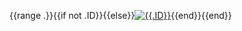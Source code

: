 {{range .}}{{if not .ID}}{{else}}[![{{.ID}}](https://images.weserv.nl/?url={{.AvatarURL}}&w=50&h=50&mask=circle)]({{.HTMLURL}}){{end}}{{end}}